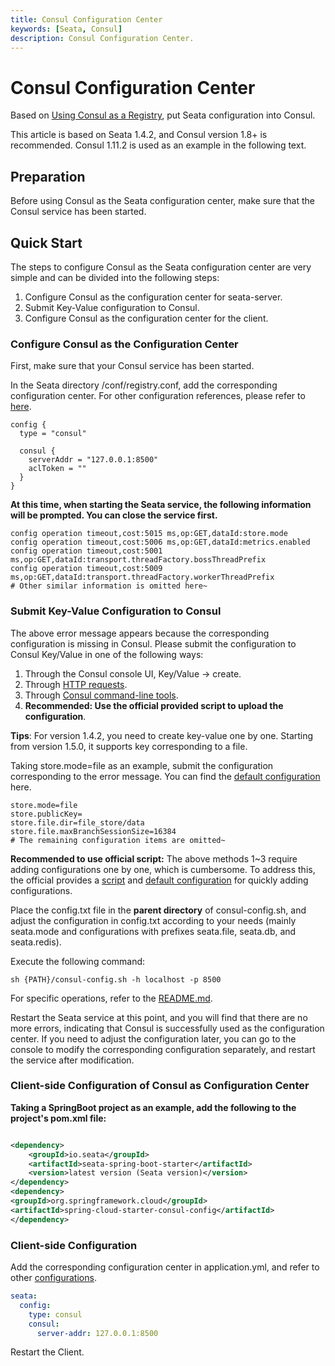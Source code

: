 ```yaml
---
title: Consul Configuration Center
keywords: [Seata, Consul]
description: Consul Configuration Center.
---
```


# Consul Configuration Center

Based on [Using Consul as a Registry](http://seata.io/en-us/docs/user/registry/consul.html), put Seata configuration into Consul.

This article is based on Seata 1.4.2, and Consul version 1.8+ is recommended. Consul 1.11.2 is used as an example in the following text.

## Preparation

Before using Consul as the Seata configuration center, make sure that the Consul service has been started.

## Quick Start

The steps to configure Consul as the Seata configuration center are very simple and can be divided into the following steps:

1. Configure Consul as the configuration center for seata-server.
2. Submit Key-Value configuration to Consul.
3. Configure Consul as the configuration center for the client.

### Configure Consul as the Configuration Center

First, make sure that your Consul service has been started.

In the Seata directory /conf/registry.conf, add the corresponding configuration center. For other configuration references, please refer to [here](https://github.com/apache/incubator-seata/blob/1.4.2/script/server/config/registry.conf).

```
config {
  type = "consul"

  consul {
    serverAddr = "127.0.0.1:8500"
    aclToken = ""
  }
}
```

**At this time, when starting the Seata service, the following information will be prompted. You can close the service first.**

```
config operation timeout,cost:5015 ms,op:GET,dataId:store.mode
config operation timeout,cost:5006 ms,op:GET,dataId:metrics.enabled
config operation timeout,cost:5001 ms,op:GET,dataId:transport.threadFactory.bossThreadPrefix
config operation timeout,cost:5009 ms,op:GET,dataId:transport.threadFactory.workerThreadPrefix
# Other similar information is omitted here~
```

### Submit Key-Value Configuration to Consul

The above error message appears because the corresponding configuration is missing in Consul. Please submit the configuration to Consul Key/Value in one of the following ways:

1. Through the Consul console UI, Key/Value -> create.
2. Through [HTTP requests](https://www.consul.io/api-docs/kv).
3. Through [Consul command-line tools](https://www.consul.io/commands/kv).
4. **Recommended: Use the official provided script to upload the configuration**.

**Tips**: For version 1.4.2, you need to create key-value one by one. Starting from version 1.5.0, it supports key corresponding to a file.

Taking store.mode=file as an example, submit the configuration corresponding to the error message. You can find the [default configuration](https://github.com/apache/incubator-seata/blob/1.4.2/script/config-center/config.txt) here.

```properties
store.mode=file
store.publicKey=
store.file.dir=file_store/data
store.file.maxBranchSessionSize=16384
# The remaining configuration items are omitted~
```

**Recommended to use official script:** The above methods 1~3 require adding configurations one by one, which is cumbersome. To address this, the official provides a [script](https://github.com/apache/incubator-seata/blob/1.4.2/script/config-center/consul/consul-config.sh) and [default configuration](https://github.com/apache/incubator-seata/blob/1.4.2/script/config-center/config.txt) for quickly adding configurations.

Place the config.txt file in the **parent directory** of consul-config.sh, and adjust the configuration in config.txt according to your needs (mainly seata.mode and configurations with prefixes seata.file, seata.db, and seata.redis).

Execute the following command:

```shell
sh {PATH}/consul-config.sh -h localhost -p 8500
```

For specific operations, refer to the [README.md](https://github.com/apache/incubator-seata/blob/1.4.2/script/config-center/README.md).

Restart the Seata service at this point, and you will find that there are no more errors, indicating that Consul is successfully used as the configuration center. If you need to adjust the configuration later, you can go to the console to modify the corresponding configuration separately, and restart the service after modification.

### Client-side Configuration of Consul as Configuration Center

**Taking a SpringBoot project as an example, add the following to the project's pom.xml file:**

```xml

<dependency>
    <groupId>io.seata</groupId>
    <artifactId>seata-spring-boot-starter</artifactId>
    <version>latest version (Seata version)</version>
</dependency>
<dependency>
<groupId>org.springframework.cloud</groupId>
<artifactId>spring-cloud-starter-consul-config</artifactId>
</dependency>
```

### Client-side Configuration

Add the corresponding configuration center in application.yml, and refer to other [configurations](https://github.com/apache/incubator-seata/blob/develop/script/client/spring/application.yml).

```yaml
seata:
  config:
    type: consul
    consul:
      server-addr: 127.0.0.1:8500
```

Restart the Client.
